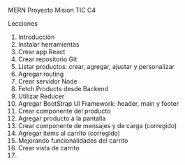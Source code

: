 MERN Proyecto Mision TIC C4

Lecciones

1.  Introducción
2.  Instalar herramientas
3.  Crear app React
4.  Crear repositorio Git
5.  Listar productos: crear, agregar, ajustar y personalizar
6.  Agregar routing
7.  Crear servidor Node
8.  Fetch Products desde Backend
9.  Utilizar Reducer
10. Agregar BootStrap UI Framework: header, main y footer
11. Crear componente del producto
12. Agregar producto a la pantalla
13. Crear componente de mensajes y de carga (corregido)
14. Agregar items al carrito (corregido)
15. Mejorando funcionalidades del carrito
16. Crear vista de carrito
17.
